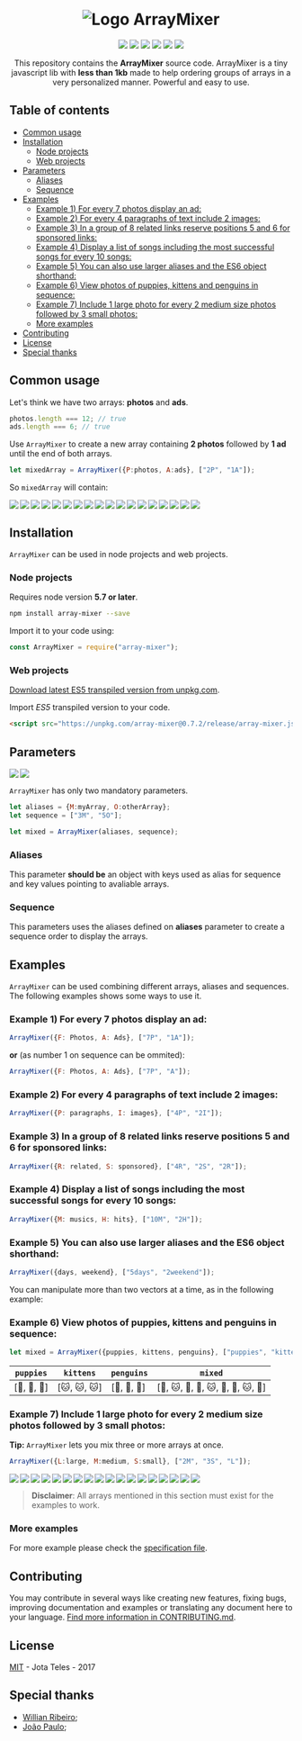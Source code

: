<h1 align="center">
  <br>
   <img src="https://openclipart.org/image/480px/svg_to_png/287053/1505709521.png&disposition=attachment" alt="Logo ArrayMixer" title="Logo ArrayMixer by  cliparteles ( https://openclipart.org/user-detail/cliparteles )" />
  <br>
</h1>
<p align="center">  
<a href="https://www.codacy.com/app/josetelesmaciel/array-mixer?utm_source=github.com&utm_medium=referral&utm_content=teles/array-mixer&utm_campaign=badger"><img src="https://api.codacy.com/project/badge/Grade/2cbd62dd3c284ce79f6e2c35817bec12"></a>
<a href="https://www.codacy.com/app/josetelesmaciel/array-mixer?utm_source=github.com&utm_medium=referral&utm_content=teles/array-mixer&utm_campaign=Badge_Coverage"><img src="https://api.codacy.com/project/badge/Coverage/8a941e0f57c047c8a481f4854666b42d"></a>
<a href="https://travis-ci.org/teles/array-mixer"><img src="https://travis-ci.org/teles/array-mixer.svg?branch=master"></a>
<a href="https://www.npmjs.com/package/array-mixer"><img src="https://img.shields.io/npm/v/array-mixer.svg"></a>
<a href="https://gitter.im/array-mixer/Lobby?utm_source=badge&utm_medium=badge&utm_campaign=pr-badge&utm_content=badge"><img src="https://badges.gitter.im/array-mixer/Lobby.svg"></a>
 <a href="https://opensource.org/licenses/MIT"><img src="https://img.shields.io/badge/license-MIT-blue.svg"></a>
</p>

<p align="center">
  This repository contains the <strong>ArrayMixer</strong> source code.
  ArrayMixer is a tiny javascript lib with <strong>less than 1kb</strong> made to help ordering groups of arrays in a very personalized manner.
Powerful and easy to use.
</p>

## Table of contents

  * [Common usage](#common-usage)
  * [Installation](#installation)
     * [Node projects](#node-projects)
     * [Web projects](#web-projects)
  * [Parameters](#parameters)
     * [Aliases](#aliases)
     * [Sequence](#sequence)
  * [Examples](#examples)
     * [Example 1) For every 7 photos display an ad:](#example-1-for-every-7-photos-display-an-ad)
     * [Example 2) For every 4 paragraphs of text include 2 images:](#example-2-for-every-4-paragraphs-of-text-include-2-images)
     * [Example 3) In a group of 8 related links reserve positions 5 and 6 for sponsored links:](#example-3-in-a-group-of-8-related-links-reserve-positions-5-and-6-for-sponsored-links)
     * [Example 4) Display a list of songs including the most successful songs for every 10 songs:](#example-4-display-a-list-of-songs-including-the-most-successful-songs-for-every-10-songs)
     * [Example 5) You can also use larger aliases and the ES6 object shorthand:](#example-5-you-can-also-use-larger-aliases-and-the-es6-object-shorthand)
     * [Example 6) View photos of puppies, kittens and penguins in sequence:](#example-6-view-photos-of-puppies-kittens-and-penguins-in-sequence)
     * [Example 7) Include 1 large photo for every 2 medium size photos followed by 3 small photos:](#example-7-include-1-large-photo-for-every-2-medium-size-photos-followed-by-3-small-photos)
     * [More examples](#more-examples)
  * [Contributing](#contributing)
  * [License](#license)
  * [Special thanks](#special-thanks)

## Common usage

Let's think we have two arrays:  **photos** and **ads**.

```javascript
photos.length === 12; // true
ads.length === 6; // true
```

Use `ArrayMixer` to create a new array containing **2 photos** followed by **1 ad** until the end of both arrays.


```javascript
let mixedArray = ArrayMixer({P:photos, A:ads}, ["2P", "1A"]);
```

So `mixedArray` will contain:
<div>
  <img src="./.readme/images/p0.svg" align="left">
  <img src="./.readme/images/p1.svg" align="left">
  <img src="./.readme/images/a0.svg" align="left">
  <img src="./.readme/images/p2.svg" align="left">
  <img src="./.readme/images/p3.svg" align="left">
  <img src="./.readme/images/a1.svg" align="left">
  <img src="./.readme/images/p4.svg" align="left">
  <img src="./.readme/images/p5.svg" align="left">
  <img src="./.readme/images/a2.svg" align="left">
  <img src="./.readme/images/p6.svg" align="left">
  <img src="./.readme/images/p7.svg" align="left">
  <img src="./.readme/images/a3.svg" align="left">
  <img src="./.readme/images/p8.svg" align="left">
  <img src="./.readme/images/p9.svg" align="left">
  <img src="./.readme/images/a4.svg" align="left">
  <img src="./.readme/images/p10.svg" align="left">
  <img src="./.readme/images/p11.svg" align="left">
  <img src="./.readme/images/a5.svg">
</div>

<h2 id="installation">Installation</h2>

`ArrayMixer` can be used in node projects and web projects.

### Node projects

Requires node version **5.7 or later**.

```bash
npm install array-mixer --save
```

Import it to your code using:

```javascript
const ArrayMixer = require("array-mixer");
```

### Web projects

[Download latest ES5 transpiled version from unpkg.com](https://unpkg.com/array-mixer@0.7.2/release/array-mixer.js).

Import *ES5* transpiled version to your code.

```html
<script src="https://unpkg.com/array-mixer@0.7.2/release/array-mixer.js"></script>
```

## Parameters

<img src="https://via.placeholder.com/100x48.png/c0392b/fff?text=Aliases" align="left">
<img src="https://via.placeholder.com/115x48.png/3498db/fff?text=Sequence">

`ArrayMixer` has only two mandatory parameters.

```javascript
let aliases = {M:myArray, O:otherArray};
let sequence = ["3M", "5O"];

let mixed = ArrayMixer(aliases, sequence);
```


### Aliases

This parameter **should be** an object with keys used as alias for sequence and key values pointing to avaliable arrays.


### Sequence

This parameters uses the aliases defined on **aliases** parameter to create a sequence order to display the arrays.

## Examples

`ArrayMixer` can be used combining different arrays, aliases and sequences.
The following examples shows some ways to use it.

### Example 1) For every 7 photos display an ad:

```javascript
ArrayMixer({F: Photos, A: Ads}, ["7P", "1A"]);
```
**or** (as number 1 on sequence can be ommited):

```javascript
ArrayMixer({F: Photos, A: Ads}, ["7P", "A"]);
```

### Example 2) For every 4 paragraphs of text include 2 images:
```javascript
ArrayMixer({P: paragraphs, I: images}, ["4P", "2I"]);
```

### Example 3) In a group of 8 related links reserve positions 5 and 6 for sponsored links:
```javascript
ArrayMixer({R: related, S: sponsored}, ["4R", "2S", "2R"]);
```

### Example 4) Display a list of songs including the most successful songs for every 10 songs:
```javascript
ArrayMixer({M: musics, H: hits}, ["10M", "2H"]);
```

### Example 5) You can also use larger aliases and the ES6 object shorthand:
```javascript
ArrayMixer({days, weekend}, ["5days", "2weekend"]);
```

You can manipulate more than two vectors at a time, as in the following example:
 
### Example 6) View photos of puppies, kittens and penguins in sequence:

```javascript
let mixed = ArrayMixer({puppies, kittens, penguins}, ["puppies", "kittens", "penguins"));
```

| `puppies`               | `kittens`               | `penguins`                          | `mixed` |
|-----------------------|-----------------------|-----------------------------------|------------------------------------------------------------------------------|
| [:dog:, :dog:, :dog:] | [:cat:, :cat:, :cat:] | [:penguin:, :penguin:, :penguin:] | [:dog:, :cat:, :penguin:, :dog:, :cat:, :penguin:, :dog:, :cat:, :penguin:] |

### Example 7) Include 1 large photo for every 2 medium size photos followed by 3 small photos:

**Tip:** `ArrayMixer` lets you mix three or more arrays at once.

```javascript 
ArrayMixer({L:large, M:medium, S:small}, ["2M", "3S", "L"]);
```
<div>
  <img src="./.readme/images/m0.svg" align="left">
  <img src="./.readme/images/m1.svg" align="left">
  <img src="./.readme/images/s0.svg" align="left">
  <img src="./.readme/images/s1.svg" align="left">
  <img src="./.readme/images/s2.svg" align="left">
  <img src="./.readme/images/l0.svg" align="left">
  <img src="./.readme/images/m2.svg" align="left">
  <img src="./.readme/images/m3.svg" align="left">
  <img src="./.readme/images/s3.svg" align="left">
  <img src="./.readme/images/s4.svg" align="left">
  <img src="./.readme/images/s5.svg" align="left">
  <img src="./.readme/images/l1.svg" align="left">
  <img src="./.readme/images/m4.svg" align="left">
  <img src="./.readme/images/m4.svg" align="left">
  <img src="./.readme/images/s6.svg" align="left">
  <img src="./.readme/images/s7.svg" align="left">
  <img src="./.readme/images/s8.svg" align="left">
  <img src="./.readme/images/l2.svg">
</div>

> **Disclaimer**: All arrays mentioned in this section must exist for the examples to work.

### More examples

For more example please check the [specification file](src/spec.js).

## Contributing

You may contribute in several ways like creating new features, fixing bugs, improving documentation and examples
or translating any document here to your language. [Find more information in CONTRIBUTING.md](CONTRIBUTING.md).

## License

[MIT](LICENSE) - Jota Teles - 2017

## Special thanks

* [Willian Ribeiro](https://github.com/willianribeiro);
* [João Paulo](https://github.com/jpusp);
